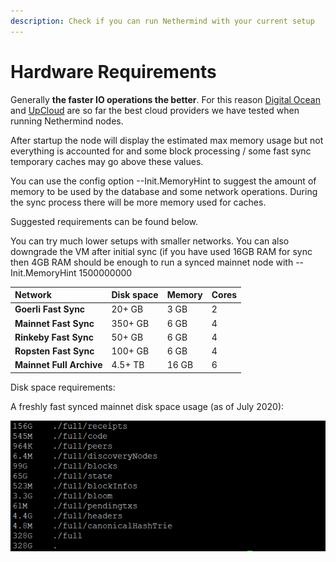 ```yaml
---
description: Check if you can run Nethermind with your current setup
---
```


# Hardware Requirements

Generally **the faster IO operations the better**. For this reason [Digital Ocean](https://www.digitalocean.com/) and [UpCloud](https://upcloud.com/) are so far the best cloud providers we have tested when running Nethermind nodes.

After startup the node will display the estimated max memory usage but not everything is accounted for and some block processing / some fast sync temporary caches may go above these values.

You can use the config option --Init.MemoryHint to suggest the amount of memory to be used by the database and some network operations. During the sync process there will be more memory used for caches.

Suggested requirements can be found below.

You can try much lower setups with smaller networks. You can also downgrade the VM after initial sync \(if you have used 16GB RAM for sync then 4GB RAM should be enough to run a synced mainnet node with --Init.MemoryHint 1500000000

| Network | Disk space | Memory | Cores |
| :--- | :--- | :--- | :--- |
| **Goerli Fast Sync** | 20+ GB | 3 GB | 2 |
| **Mainnet Fast Sync** | 350+ GB | 6 GB | 4 |
| **Rinkeby Fast Sync** | 50+ GB | 6 GB | 4 |
| **Ropsten Fast Sync** | 100+ GB | 6 GB | 4 |
| **Mainnet Full Archive** | 4.5+ TB | 16 GB | 6 |

Disk space requirements:

A freshly fast synced mainnet disk space usage \(as of July 2020\):

![If you sync without receipts the 160GB space can be saved. Without bodies - 99GB more.](../.gitbook/assets/image%20%2856%29.png)





